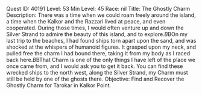 Quest ID: 40191
Level: 53
Min Level: 45
Race: nil
Title: The Ghostly Charm
Description: There was a time when we could roam freely around the island, a time when the Kalkor and the Razzari lived at peace, and even cooperated. During those times, I would often venture up and down the Silver Strand to admire the beauty of this island, and to explore.$B$BOn my last trip to the beaches, I had found ships torn apart upon the sand, and was shocked at the whispers of humanoid figures. It grasped upon my neck, and pulled free the charm I had bound there, taking it from my body as I raced back here.$B$BThat Charm is one of the only things I have left of the place we once came from, and I would ask you to get it back. You can find these wrecked ships to the north west, along the Silver Strand, my Charm must still be held by one of the ghosts there.
Objective: Find and Recover the Ghostly Charm for Tarokar in Kalkor Point.
